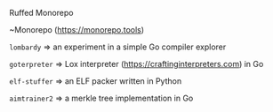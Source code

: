Ruffed Monorepo

~Monorepo (https://monorepo.tools)

`lombardy` => an experiment in a simple Go compiler explorer

`goterpreter` => Lox interpreter (https://craftinginterpreters.com) in Go

`elf-stuffer` => an ELF packer written in Python

`aimtrainer2` => a merkle tree implementation in Go

